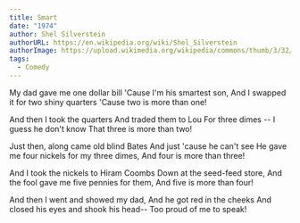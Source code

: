 ```yaml
---
title: Smart
date: "1974"
author: Shel Silverstein
authorURL: https://en.wikipedia.org/wiki/Shel_Silverstein
authorImage: https://upload.wikimedia.org/wikipedia/commons/thumb/3/32/Portrait_of_Shel_Silverstein_in_c._1964_by_Jerry_Yulsman.jpg/330px-Portrait_of_Shel_Silverstein_in_c._1964_by_Jerry_Yulsman.jpg
tags:
  - Comedy
---
```


My dad gave me one dollar bill
'Cause I'm his smartest son,
And I swapped it for two shiny quarters
'Cause two is more than one!

And then I took the quarters
And traded them to Lou
For three dimes -- I guess he don't know
That three is more than two!

Just then, along came old blind Bates
And just 'cause he can't see
He gave me four nickels for my three dimes,
And four is more than three!

And I took the nickels to Hiram Coombs
Down at the seed-feed store,
And the fool gave me five pennies for them,
And five is more than four!

And then I went and showed my dad,
And he got red in the cheeks
And closed his eyes and shook his head--
Too proud of me to speak!
